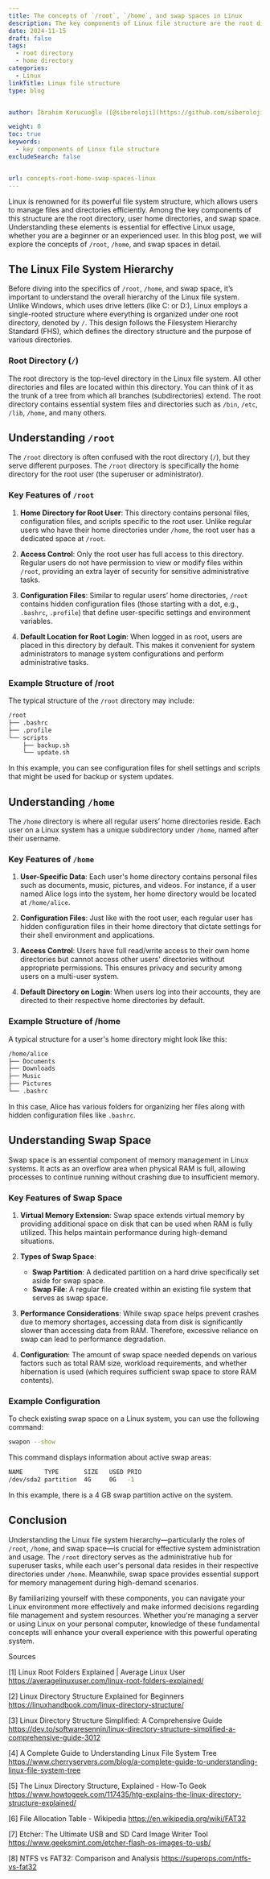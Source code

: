 ```yaml
---
title: The concepts of `/root`, `/home`, and swap spaces in Linux
description: The key components of Linux file structure are the root directory, user home directories, and swap space.
date: 2024-11-15
draft: false
tags:
  - root directory
  - home directory
categories:
  - Linux
linkTitle: Linux file structure
type: blog


author: İbrahim Korucuoğlu ([@siberoloji](https://github.com/siberoloji))

weight: 0
toc: true
keywords:
  - key components of Linux file structure
excludeSearch: false


url: concepts-root-home-swap-spaces-linux
---
```

Linux is renowned for its powerful file system structure, which allows users to manage files and directories efficiently. Among the key components of this structure are the root directory, user home directories, and swap space. Understanding these elements is essential for effective Linux usage, whether you are a beginner or an experienced user. In this blog post, we will explore the concepts of `/root`, `/home`, and swap spaces in detail.

## The Linux File System Hierarchy

Before diving into the specifics of `/root`, `/home`, and swap space, it’s important to understand the overall hierarchy of the Linux file system. Unlike Windows, which uses drive letters (like C: or D:), Linux employs a single-rooted structure where everything is organized under one root directory, denoted by `/`. This design follows the Filesystem Hierarchy Standard (FHS), which defines the directory structure and the purpose of various directories.

### Root Directory (`/`)

The root directory is the top-level directory in the Linux file system. All other directories and files are located within this directory. You can think of it as the trunk of a tree from which all branches (subdirectories) extend. The root directory contains essential system files and directories such as `/bin`, `/etc`, `/lib`, `/home`, and many others.

## Understanding `/root`

The `/root` directory is often confused with the root directory (`/`), but they serve different purposes. The `/root` directory is specifically the home directory for the root user (the superuser or administrator).

### Key Features of `/root`

1. **Home Directory for Root User**: This directory contains personal files, configuration files, and scripts specific to the root user. Unlike regular users who have their home directories under `/home`, the root user has a dedicated space at `/root`.

2. **Access Control**: Only the root user has full access to this directory. Regular users do not have permission to view or modify files within `/root`, providing an extra layer of security for sensitive administrative tasks.

3. **Configuration Files**: Similar to regular users’ home directories, `/root` contains hidden configuration files (those starting with a dot, e.g., `.bashrc`, `.profile`) that define user-specific settings and environment variables.

4. **Default Location for Root Login**: When logged in as root, users are placed in this directory by default. This makes it convenient for system administrators to manage system configurations and perform administrative tasks.

### Example Structure of /root

The typical structure of the `/root` directory may include:

```bash
/root
├── .bashrc
├── .profile
└── scripts
    ├── backup.sh
    └── update.sh
```

In this example, you can see configuration files for shell settings and scripts that might be used for backup or system updates.

## Understanding `/home`

The `/home` directory is where all regular users’ home directories reside. Each user on a Linux system has a unique subdirectory under `/home`, named after their username.

### Key Features of `/home`

1. **User-Specific Data**: Each user's home directory contains personal files such as documents, music, pictures, and videos. For instance, if a user named Alice logs into the system, her home directory would be located at `/home/alice`.

2. **Configuration Files**: Just like with the root user, each regular user has hidden configuration files in their home directory that dictate settings for their shell environment and applications.

3. **Access Control**: Users have full read/write access to their own home directories but cannot access other users' directories without appropriate permissions. This ensures privacy and security among users on a multi-user system.

4. **Default Directory on Login**: When users log into their accounts, they are directed to their respective home directories by default.

### Example Structure of /home

A typical structure for a user's home directory might look like this:

```bash
/home/alice
├── Documents
├── Downloads
├── Music
├── Pictures
└── .bashrc
```

In this case, Alice has various folders for organizing her files along with hidden configuration files like `.bashrc`.

## Understanding Swap Space

Swap space is an essential component of memory management in Linux systems. It acts as an overflow area when physical RAM is full, allowing processes to continue running without crashing due to insufficient memory.

### Key Features of Swap Space

1. **Virtual Memory Extension**: Swap space extends virtual memory by providing additional space on disk that can be used when RAM is fully utilized. This helps maintain performance during high-demand situations.

2. **Types of Swap Space**:
   - **Swap Partition**: A dedicated partition on a hard drive specifically set aside for swap space.
   - **Swap File**: A regular file created within an existing file system that serves as swap space.

3. **Performance Considerations**: While swap space helps prevent crashes due to memory shortages, accessing data from disk is significantly slower than accessing data from RAM. Therefore, excessive reliance on swap can lead to performance degradation.

4. **Configuration**: The amount of swap space needed depends on various factors such as total RAM size, workload requirements, and whether hibernation is used (which requires sufficient swap space to store RAM contents).

### Example Configuration

To check existing swap space on a Linux system, you can use the following command:

```bash
swapon --show
```

This command displays information about active swap areas:

```bash
NAME      TYPE       SIZE   USED PRIO
/dev/sda2 partition  4G     0G   -1
```

In this example, there is a 4 GB swap partition active on the system.

## Conclusion

Understanding the Linux file system hierarchy—particularly the roles of `/root`, `/home`, and swap space—is crucial for effective system administration and usage. The `/root` directory serves as the administrative hub for superuser tasks, while each user's personal data resides in their respective directories under `/home`. Meanwhile, swap space provides essential support for memory management during high-demand scenarios.

By familiarizing yourself with these components, you can navigate your Linux environment more effectively and make informed decisions regarding file management and system resources. Whether you're managing a server or using Linux on your personal computer, knowledge of these fundamental concepts will enhance your overall experience with this powerful operating system.

Sources

[1] Linux Root Folders Explained | Average Linux User <https://averagelinuxuser.com/linux-root-folders-explained/>

[2] Linux Directory Structure Explained for Beginners <https://linuxhandbook.com/linux-directory-structure/>

[3] Linux Directory Structure Simplified: A Comprehensive Guide <https://dev.to/softwaresennin/linux-directory-structure-simplified-a-comprehensive-guide-3012>

[4] A Complete Guide to Understanding Linux File System Tree <https://www.cherryservers.com/blog/a-complete-guide-to-understanding-linux-file-system-tree>

[5] The Linux Directory Structure, Explained - How-To Geek <https://www.howtogeek.com/117435/htg-explains-the-linux-directory-structure-explained/>

[6] File Allocation Table - Wikipedia <https://en.wikipedia.org/wiki/FAT32>

[7] Etcher: The Ultimate USB and SD Card Image Writer Tool <https://www.geeksmint.com/etcher-flash-os-images-to-usb/>

[8] NTFS vs FAT32: Comparison and Analysis <https://superops.com/ntfs-vs-fat32>

